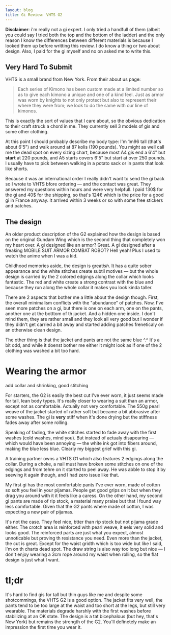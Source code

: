 ```yaml
---
layout: blog
title: Gi Review: VHTS G2
---
```

**Disclaimer**: i'm really not a gi expert. I only tried a handfull of them (albeit you could say I tried both the top and the bottom of the ladder) and the only reason I know the differences between different materials is because I looked them up before writting this review. I do know a thing or two about design. Also, I paid for the gi myself and no on asked me to write this.

## Very Hard To Submit
VHTS is a small brand from New York. From their about us page:

> Each series of Kimono has been custom made at a limited number so as to give each kimono a unique and one of a kind feel. Just as armor was worn by knights to not only protect but also to represent their where they were from; we look to do the same with our line of kimonos.

This is exactly the sort of values that I care about, so the obvious dedication to their craft struck a chord in me. They currently sell 3 models of gis and some other clothing.

At this point I should probably describe my body type: I'm 1m96 tall (that's about 6'5") and walk around at 87 kolis (190 pounds). You might as well call me the dead spot on every sizing chart, because most A4 gis end a 6'4" but **start** at 220 pounds, and A5 starts covers 6'5" but start at over 250 pounds. I usually have to pick between walking in a potato sack or in pants that look like shorts.

Because it was an international order I really didn't want to send the gi back so I wrote to VHTS bfore ordering — and the contact was great. They answered my questions within hours and were very helpfull. I paid 130$ for the gi and 40$ for the shipping, so that's 124€ which is the price for a good gi in France anyway. It arrived within 3 weeks or so with some free stickers and patches.


## The design
An older product description of the G2 explained how the design is based on the original Gundam Wing which is the second thing that completely won my heart over. A gi designed like an armor? Great. A gi designed after a freaking MOBILE SUIT ARMOR COMBAT ROBOT? Hell yeah! Plus I used to watch the anime when I was a kid.

Childhood memories aside, the design is great*ish*. It has a quite sober appearance and the white stitches create subtil motives — but the whole design is carried by the 2 colored edgings along the collar which looks fantastic. The red and white create a strong contrast with the blue and because they run along the whole collar it makes you look kinda taller.

There are 2 aspects that bother me a little about the design though. First, the overall minimalism conflicts with the "abundance" of patches. Now, I've seen more patches on a gi, but there is one on each arm, one on the pants, another one at the botttom of th jacket. And a hidden one inside. I don't mind them, they are rather small and they look all very good but I wonder if they didn't get carried a bit away and started adding patches freneticaly on an otherwise clean design.

The other thing is that the jacket and pants are not the same blue ^.^  It's a bit odd, and while it doenst bother me either it might look as if one of the 2 clothing was washed a bit too hard.


# Wearing the armor
add collar and shrinking, good stitching

For starters, the G2 is easily the best cut I've ever worn, it just seems made for tall, lean body types. It's really closer to wearing a suit than an armor, except not as comfortable. Actually not very comfortable. The 550g pearl weave of the jacket started of rather soft but became a bit abbrasive after some washes. The gi is **very** stiff when it's done drying but the stiffness fades away after some rolling.

Speaking of fading, the white stitches started to fade away with the first washes (cold washes, mind you). But instead of actualy disapearing — which would have been annoying — the white ink got into fibers around, making the blue less blue. Clearly my biggest grief with this gi.

A training partner owns a VHTS G1 which also features 2 edgings along the collar. During a choke, a nail must have broken some stitches on one of the edgings and from tehre on it started to peel away. He was abble to stop it by seewing it again though, and I had zero issue like that.

My first gi has the most comfortable pants I've ever worn, made of cotton so soft you feel in your pijamas. People get good grips on it but when they drag you around with it it feels like a caress. On the other hand, my second gi pants are made of rip stock, a material many praise but that I found way less comfortable. Given that the G2 pants where made of cotton, I was expecting a new pair of pijamas.

It's not the case. They feel nice, btter than rip stock but not pijama grade either. The crotch area is reinforced with pearl weave, it eels very solid and looks good. The reinforced parts are just what you expect, almost unnoticable but proving th resistance you need. Even more than the jacket, the cut is great. Except for the waist gridth which is too wide but like I said, I'm on th charts dead spot. The draw string is also way too long but nice — I don't enjoy wearing a 3cm rope around my waist when rolling, so the flat design is just what I want.

# tl;dr
It's hard to find gis for tall but thin guys like me and despite some shotcommings, the VHTS G2 is a good option. The jacket fits very well, the pants tend to be too large at the waist and too short at the legs, but still very wearable. The materials degrade harshly with the first washes before stabilizing at an OK state. The design is a tat bicephalous (but hey, that's New York) but remains the strength of the G2. You'll definetely make an impression the first time you wear it.